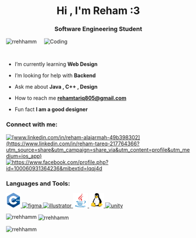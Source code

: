<h1 align="center">Hi , I'm Reham :3</h1>
<h3 align="center">Software Engineering Student</h3>

<img align="right" alt="Coding" width="400" src="https://pin.it/6AQaBH6SV">

<p align="left"> <img src="https://komarev.com/ghpvc/?username=rrehhamm&label=Profile%20views&color=0e75b6&style=flat" alt="rrehhamm" /> </p>

<p align="left"> <a href="https://twitter.com/" target="blank"><img src="https://img.shields.io/twitter/follow/?logo=twitter&style=for-the-badge" alt="" /></a> </p>

- I’m currently learning **Web Design**

- I’m looking for help with **Backend**

- Ask me about **Java , C++ , Design**

- How to reach me **rehamtariq805@gmail.com**

- Fun fact **I am a good designer**

<h3 align="left">Connect with me:</h3>
<p align="left">
<a href="https://linkedin.com/in/www.linkedin.com/in/reham-alajarmah-49b398302" target="blank"><img align="center" src="https://raw.githubusercontent.com/rahuldkjain/github-profile-readme-generator/master/src/images/icons/Social/linked-in-alt.svg" alt="[www.linkedin.com/in/reham-alajarmah-49b398302](https://www.linkedin.com/in/reham-tareq-217764366?utm_source=share&utm_campaign=share_via&utm_content=profile&utm_medium=ios_app)" height="30" width="40" /></a>
<a href="https://fb.com/https://www.facebook.com/profile.php?id=100060931364236&mibextid=lqqj4d" target="blank"><img align="center" src="https://raw.githubusercontent.com/rahuldkjain/github-profile-readme-generator/master/src/images/icons/Social/facebook.svg" alt="https://www.facebook.com/profile.php?id=100060931364236&mibextid=lqqj4d" height="30" width="40" /></a>
</p>

<h3 align="left">Languages and Tools:</h3>
<p align="left"> <a href="https://www.w3schools.com/cpp/" target="_blank" rel="noreferrer"> <img src="https://raw.githubusercontent.com/devicons/devicon/master/icons/cplusplus/cplusplus-original.svg" alt="cplusplus" width="40" height="40"/> </a> <a href="https://www.figma.com/" target="_blank" rel="noreferrer"> <img src="https://www.vectorlogo.zone/logos/figma/figma-icon.svg" alt="figma" width="40" height="40"/> </a> <a href="https://www.adobe.com/in/products/illustrator.html" target="_blank" rel="noreferrer"> <img src="https://www.vectorlogo.zone/logos/adobe_illustrator/adobe_illustrator-icon.svg" alt="illustrator" width="40" height="40"/> </a> <a href="https://www.java.com" target="_blank" rel="noreferrer"> <img src="https://raw.githubusercontent.com/devicons/devicon/master/icons/java/java-original.svg" alt="java" width="40" height="40"/> </a> <a href="https://www.linux.org/" target="_blank" rel="noreferrer"> <img src="https://raw.githubusercontent.com/devicons/devicon/master/icons/linux/linux-original.svg" alt="linux" width="40" height="40"/> </a> <a href="https://unity.com/" target="_blank" rel="noreferrer"> <img src="https://www.vectorlogo.zone/logos/unity3d/unity3d-icon.svg" alt="unity" width="40" height="40"/> </a> </p>

<p><img align="left" src="https://github-readme-stats.vercel.app/api/top-langs?username=rrehhamm&show_icons=true&locale=en&layout=compact" alt="rrehhamm" /></p>

<p>&nbsp;<img align="center" src="https://github-readme-stats.vercel.app/api?username=rrehhamm&show_icons=true&locale=en" alt="rrehhamm" /></p>

<p><img align="center" src="https://github-readme-streak-stats.herokuapp.com/?user=rrehhamm&" alt="rrehhamm" /></p>
